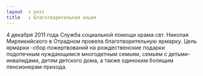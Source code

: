```yaml
---
layout  : post
title   : Благотворительная акция
---
```

4 декабря 2011 года Служба социальной помощи храма свт. Николая Мирликийского в Отрадном провела благотворительную ярмарку. Цель ярмарки -сбор пожертвований на рождественские подарки подопечным нуждающимся многодетным семьям, семьям с детьми-инвалидами, детям детского дома, а также одиноким болящим пенсионерам прихода.
